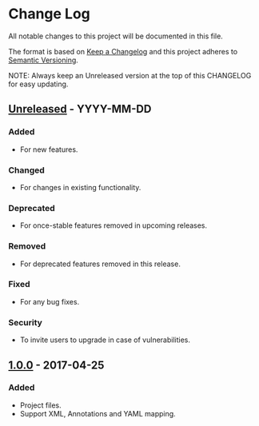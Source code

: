 # Change Log
All notable changes to this project will be documented in this file.

The format is based on [Keep a Changelog](http://keepachangelog.com/)
and this project adheres to [Semantic Versioning](http://semver.org/).

NOTE: Always keep an Unreleased version at the top of this CHANGELOG for easy updating.

## [Unreleased] - YYYY-MM-DD
### Added
- For new features.
### Changed
- For changes in existing functionality.
### Deprecated
- For once-stable features removed in upcoming releases.
### Removed
- For deprecated features removed in this release.
### Fixed
- For any bug fixes.
### Security
- To invite users to upgrade in case of vulnerabilities.

## [1.0.0] - 2017-04-25
### Added
- Project files.
- Support XML, Annotations and YAML mapping.

[Unreleased]: https://github.com/nordsoftware/lumen-oauth2-doctrine-odm/compare/1.0.0...HEAD
[1.0.0]: https://github.com/nordsoftware/lumen-oauth2-doctrine-odm/tree/1.0.0
